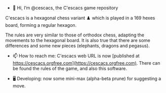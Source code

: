 - 👋 Hi, I’m @cescacs, the C'escacs game repository

C'escacs is a hexagonal chess variant :chess_pawn: which is played in a 169 hexes board, forming a regular hexagon.

The rules are very similar to those of orthodox chess, adapting the movements to the hexagonal board.
It is also true that there are some differences and some new pieces (elephants, dragons and pegasus).

- 📫 How to reach me: C'escacs web URL is now [published at https://cescacs.orgfree.com](https://cescacs.orgfree.com).
There can be found the rules of the game, and also this software.

- :desktop_computer: Developing: now some mini-max (alpha-beta prune) for suggesting a move.
